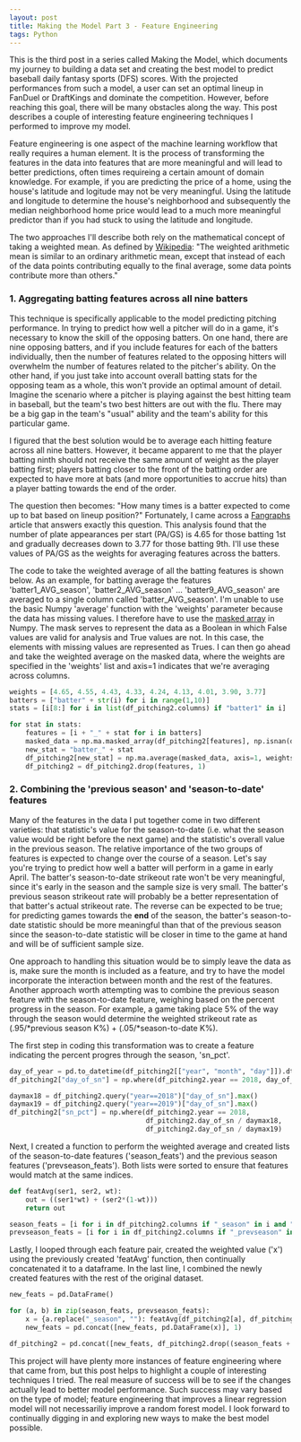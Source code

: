 ```yaml
---
layout: post
title: Making the Model Part 3 - Feature Engineering
tags: Python
---
```


This is the third post in a series called Making the Model, which documents my journey to building a data set and creating the best model to predict baseball daily fantasy sports (DFS) scores. With the projected performances from such a model, a user can set an optimal lineup in FanDuel or DraftKings and dominate the competition. However, before reaching this goal, there will be many obstacles along the way. This post describes a couple of interesting feature engineering techniques I performed to improve my model.

Feature engineering is one aspect of the machine learning workflow that really requires a human element. It is the process of transforming the features in the data into features that are more meaningful and will lead to better predictions, often times requireing a certain amount of domain knowledge. For example, if you are predicting the price of a home, using the house's latitude and logitude may not be very meaningful. Using the latitude and longitude to determine the house's neighborhood and subsequently the median neighborhood home price would lead to a much more meaningful predictor than if you had stuck to using the latitude and longitude.

The two approaches I'll describe both rely on the mathematical concept of taking a weighted mean. As defined by [Wikipedia](https://en.wikipedia.org/wiki/Weighted_arithmetic_mean): "The weighted arithmetic mean is similar to an ordinary arithmetic mean, except that instead of each of the data points contributing equally to the final average, some data points contribute more than others."

### 1. Aggregating batting features across all nine batters

This technique is specifically applicable to the model predicting pitching performance. In trying to predict how well a pitcher will do in a game, it's necessary to know the skill of the opposing batters. On one hand, there are nine opposing batters, and if you include features for each of the batters individually, then the number of features related to the opposing hitters will overwhelm the number of features related to the pitcher's ability. On the other hand, if you just take into account overall batting stats for the opposing team as a whole, this won't provide an optimal amount of detail. Imagine the scenario where a pitcher is playing against the best hitting team in baseball, but the team's two best hitters are out with the flu. There may be a big gap in the team's "usual" ability and the team's ability for this particular game.

I figured that the best solution would be to average each hitting feature across all nine batters. However, it became apparent to me that the player batting ninth should not receive the same amount of weight as the player batting first; players batting closer to the front of the batting order are expected to have more at bats (and more opportunities to accrue hits) than a player batting towards the end of the order. 

The question then becomes: "How many times is a batter expected to come up to bat based on lineup position?" Fortunately, I came across a [Fangraphs](https://fantasy.fangraphs.com/buying-generic-plate-appearances-by-lineup-spot/) article that answers exactly this question. This analysis found that the number of plate appearances per start (PA/GS) is 4.65 for those batting 1st and gradually decreases down to 3.77 for those batting 9th. I'll use these values of PA/GS as the weights for averaging features across the batters.

The code to take the weighted average of all the batting features is shown below. As an example, for batting average the features 'batter1_AVG_season', 'batter2_AVG_season' ... 'batter9_AVG_season' are averaged to a single column called 'batter_AVG_season'. I'm unable to use the basic Numpy 'average' function with the 'weights' parameter because the data has missing values. I therefore have to use the [masked array](https://docs.scipy.org/doc/numpy/reference/maskedarray.html) in Numpy. The mask serves to represent the data as a Boolean in which False values are valid for analysis and True values are not. In this case, the elements with missing values are represented as Trues. I can then go ahead and take the weighted average on the masked data, where the weights are specified in the 'weights' list and axis=1 indicates that we're averaging across columns.

```python
weights = [4.65, 4.55, 4.43, 4.33, 4.24, 4.13, 4.01, 3.90, 3.77]
batters = ["batter" + str(i) for i in range(1,10)]
stats = [i[8:] for i in list(df_pitching2.columns) if "batter1" in i]

for stat in stats:
    features = [i + "_" + stat for i in batters]
    masked_data = np.ma.masked_array(df_pitching2[features], np.isnan(df_pitching2[features]))
    new_stat = "batter_" + stat
    df_pitching2[new_stat] = np.ma.average(masked_data, axis=1, weights=weights)
    df_pitching2 = df_pitching2.drop(features, 1)
```

### 2. Combining the 'previous season' and 'season-to-date' features

Many of the features in the data I put together come in two different varieties: that statistic's value for the season-to-date (i.e. what the season value would be right before the next game) and the statistic's overall value in the previous season. The relative importance of the two groups of features is expected to change over the course of a season. Let's say you're trying to predict how well a batter will perform in a game in early April. The batter's season-to-date strikeout rate won't be very meaningful, since it's early in the season and the sample size is very small. The batter's previous season strikeout rate will probably be a better representation of that batter's actual strikeout rate. The reverse can be expected to be true; for predicting games towards the **end** of the season, the batter's season-to-date statistic should be more meaningful than that of the previous season since the season-to-date statistic will be closer in time to the game at hand and will be of sufficient sample size.

One approach to handling this situation would be to simply leave the data as is, make sure the month is included as a feature, and try to have the model incorporate the interaction between month and the rest of the features. Another approach worth attempting was to combine the previous season feature with the season-to-date feature, weighing based on the percent progress in the season. For example, a game taking place 5% of the way through the season would determine the weighted strikeout rate as (.95/*previous season K%) + (.05/*season-to-date K%). 

The first step in coding this transformation was to create a feature indicating the percent progres through the season, 'sn_pct'.

```python
day_of_year = pd.to_datetime(df_pitching2[["year", "month", "day"]]).dt.dayofyear
df_pitching2["day_of_sn"] = np.where(df_pitching2.year == 2018, day_of_year - first_gm18, day_of_year - first_gm19)

daymax18 = df_pitching2.query("year==2018")["day_of_sn"].max()
daymax19 = df_pitching2.query("year==2019")["day_of_sn"].max()
df_pitching2["sn_pct"] = np.where(df_pitching2.year == 2018, 
                                  df_pitching2.day_of_sn / daymax18, 
                                  df_pitching2.day_of_sn / daymax19)
```
Next, I created a function to perform the weighted average and created lists of the season-to-date features ('season_feats') and the previous season features ('prevseason_feats'). Both lists were sorted to ensure that features would match at the same indices.

```python
def featAvg(ser1, ser2, wt):
    out = ((ser1*wt) + (ser2*(1-wt)))
    return out

season_feats = [i for i in df_pitching2.columns if "_season" in i and "points" not in i]
prevseason_feats = [i for i in df_pitching2.columns if "_prevseason" in i and "points" not in i]
```
Lastly, I looped through each feature pair, created the weighted value ('x') using the previously created 'featAvg' function, then continually concatenated it to a dataframe. In the last line, I combined the newly created features with the rest of the original dataset.

```python
new_feats = pd.DataFrame()

for (a, b) in zip(season_feats, prevseason_feats):
    x = {a.replace("_season", ""): featAvg(df_pitching2[a], df_pitching2[b], df_pitching2['sn_pct'])}
    new_feats = pd.concat([new_feats, pd.DataFrame(x)], 1)

df_pitching2 = pd.concat([new_feats, df_pitching2.drop((season_feats + prevseason_feats), 1)], 1, sort=False)
```

This project will have plenty more instances of feature engineering where that came from, but this post helps to highlight a couple of interesting techniques I tried. The real measure of success will be to see if the changes actually lead to better model performance. Such success may vary based on the type of model; feature engineering that improves a linear regression model will not necessariliy improve a random forest model. I look forward to continually digging in and exploring new ways to make the best model possible. 
